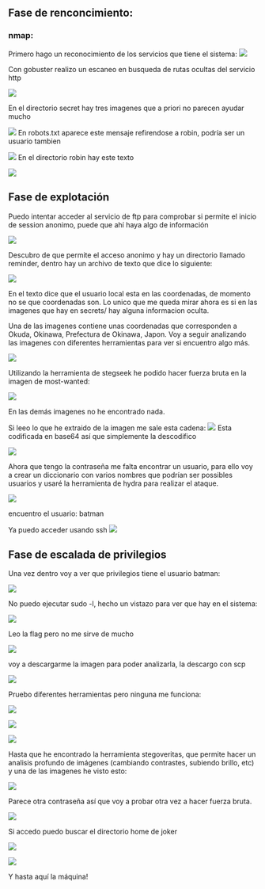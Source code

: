 
## Fase de renconcimiento:

### nmap:

Primero hago un reconocimiento de los servicios que tiene el sistema:
![](Imagenes/imagen1.png)

Con gobuster realizo un escaneo en busqueda de rutas ocultas del servicio http

![](Imagenes/Pasted%20image%2020250825163043.png)

En el directorio secret hay tres imagenes que a priori no parecen ayudar mucho

![](Imagenes/Pasted%20image%2020250823194818.png)
En robots.txt aparece este mensaje refirendose a robin, podría ser un usuario tambien 

![](Imagenes/Pasted%20image%2020250825163142.png)
En el directorio robin hay este texto

![](Imagenes/Pasted%20image%2020250825163431.png)

## Fase de explotación

Puedo intentar acceder al servicio de ftp para comprobar si permite el inicio de session anonimo, puede que ahí haya algo de información

![](Imagenes/Pasted%20image%2020250825165104.png)

Descubro de que permite el acceso anonimo y hay un directorio llamado reminder, dentro hay un archivo de texto que dice lo siguiente:

![](Imagenes/Pasted%20image%2020250825165216.png)

En el texto dice que el usuario local esta en las coordenadas, de momento no se que coordenadas son. Lo unico que me queda mirar ahora es si en las imagenes que hay en secrets/ hay alguna informacion oculta.

Una de las imagenes contiene unas coordenadas que corresponden a Okuda, Okinawa, Prefectura de Okinawa, Japon. Voy a seguir analizando las imagenes con diferentes herramientas para ver si encuentro algo más.

![](Imagenes/Pasted%20image%2020250825165407.png)

Utilizando la herramienta de stegseek he podido hacer fuerza bruta en la imagen de most-wanted:

![](Imagenes/Pasted%20image%2020250825174931.png)

En las demás imagenes no he encontrado nada.

Si leeo lo que he extraido de la imagen me sale esta cadena:
![](Imagenes/Pasted%20image%2020250825175208.png)
Esta codificada en base64 así que simplemente la descodifico

![](Imagenes/Pasted%20image%2020250825175245.png)

Ahora que tengo la contraseña me falta encontrar un usuario, para ello voy a crear un diccionario con varios nombres que podrían ser possibles usuarios y usaré la herramienta de hydra para realizar el ataque.

![](Imagenes/Pasted%20image%2020250825180020.png)

encuentro el usuario: batman

Ya puedo acceder usando ssh
![](Imagenes/Pasted%20image%2020250825180158.png)

## Fase de escalada de privilegios

Una vez dentro voy a ver que privilegios tiene el usuario batman:

![](Imagenes/Pasted%20image%2020250825190531.png)

No puedo ejecutar sudo -l, hecho un vistazo para ver que hay en el sistema:

![](Imagenes/Pasted%20image%2020250825190622.png)

Leo la flag pero no me sirve de mucho

![](Imagenes/Pasted%20image%2020250825190646.png)

voy a descargarme la imagen para poder analizarla, la descargo con scp

![](Imagenes/Pasted%20image%2020250825181936.png)

Pruebo diferentes herramientas pero ninguna me funciona:

![](Imagenes/Pasted%20image%2020250825190823.png)

![](Imagenes/Pasted%20image%2020250825191002.png)

![](Imagenes/Pasted%20image%2020250825191023.png)

Hasta que he encontrado la herramienta stegoveritas, que permite hacer un analisis profundo de imágenes (cambiando contrastes, subiendo brillo, etc) y una de las imagenes he visto esto:


![](Imagenes/Pasted%20image%2020250825194154.png)

Parece otra contraseña así que voy a probar otra vez a hacer fuerza bruta.

![](Imagenes/Pasted%20image%2020250825194555.png)

Si accedo puedo buscar el directorio home de joker

![](Imagenes/Pasted%20image%2020250825195252.png)

![](Imagenes/Pasted%20image%2020250825195325.png)

Y hasta aquí la máquina!